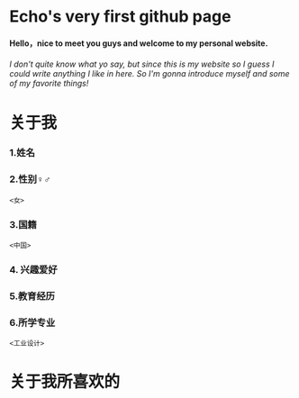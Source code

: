 # Echo's very first github page
#### Hello，nice to meet you guys and welcome to my personal website.
###### I don't quite know what yo say, but since this is my website so I guess I could write anything I like in here. So I'm gonna introduce myself and some of my favorite things!

# **关于我**

### 1.姓名


### 2.性别♀️♂️
`<女>`

### 3.国籍
`<中国>`
### 4. 兴趣爱好


### 5.教育经历	



### 6.所学专业	
`<工业设计>`
# **关于我所喜欢的**

